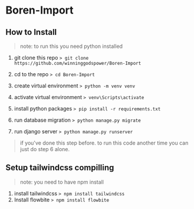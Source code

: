 # Boren-Import

## How to Install
> note: to run this you need python installed
1. git clone this repo
    `> git clone https://github.com/winninggodspower/Boren-Import`
2. cd to the repo
    `> cd Boren-Import`
3. create virtual environment
    `> python -m venv venv`

4. activate virtual environment
    `> venv\Scripts\activate`

4. install python packages
    `> pip install -r requirements.txt`

5. run database migration
    `> python manage.py migrate`

6. run django server
    `> python manage.py runserver`

> if you've done this step before. to run this code another time you can just do step 6 alone.

## Setup tailwindcss compilling
> note: you need to have npm install
1. install tailwindcss
    `> npm install tailwindcss`
1. Install flowbite
    `> npm install flowbite`